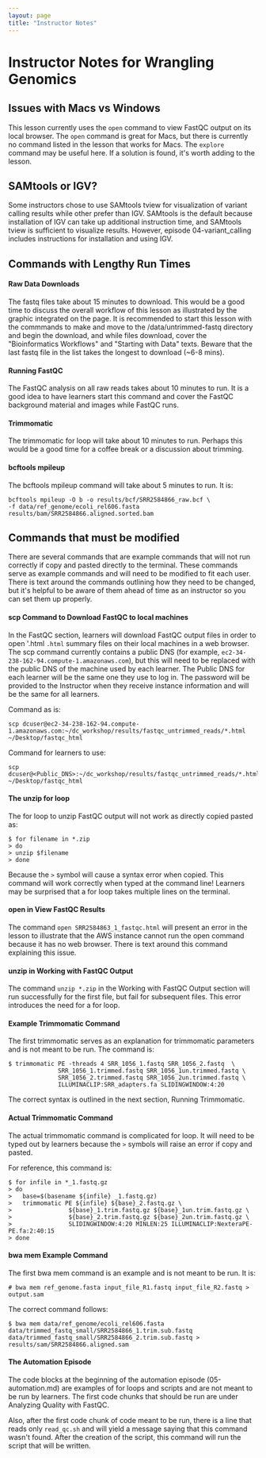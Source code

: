 ```yaml
---
layout: page
title: "Instructor Notes"
---
```


# Instructor Notes for Wrangling Genomics

## Issues with Macs vs Windows
This lesson currently uses the `open` command to view FastQC output on its local browser. The `open` command is great for Macs, but there is currently no command listed in the lesson that works for Macs. The `explore` command may be useful here. If a solution is found, it's worth adding to the lesson.

## SAMtools or IGV?
Some instructors chose to use SAMtools tview for visualization of variant calling results while other prefer than IGV. SAMtools is the default because installation of IGV can take up additional instruction time, and SAMtools tview is sufficient to visualize results. However, episode 04-variant_calling includes instructions for installation and using IGV.

## Commands with Lengthy Run Times

#### Raw Data Downloads
The fastq files take about 15 minutes to download. This would be a good time to discuss the overall workflow of this lesson as illustrated by the graphic integrated on the page. It is recommended to start this lesson with the commmands to make and move to the /data/untrimmed-fastq directory and begin the download, and while files download, cover the "Bioinformatics Workflows" and "Starting with Data" texts. Beware that the last fastq file in the list takes the longest to download (~6-8 mins).

#### Running FastQC
The FastQC analysis on all raw reads takes about 10 minutes to run. It is a good idea to have learners start this command and cover the FastQC background material and images while FastQC runs.

#### Trimmomatic
The trimmomatic for loop will take about 10 minutes to run. Perhaps this would be a good time for a coffee break or a discussion about trimming.

#### bcftools mpileup
The bcftools mpileup command will take about 5 minutes to run. It is:

~~~
bcftools mpileup -O b -o results/bcf/SRR2584866_raw.bcf \
-f data/ref_genome/ecoli_rel606.fasta results/bam/SRR2584866.aligned.sorted.bam 
~~~

## Commands that must be modified
There are several commands that are example commands that will not run correctly if copy and pasted directly to the terminal. These commands serve as example commands and will need to be modified to fit each user. There is text around the commands outlining how they need to be changed, but it's helpful to be aware of them ahead of time as an instructor so you can set them up properly.

#### scp Command to Download FastQC to local machines
In the FastQC section, learners will download FastQC output files in order to open '.html `.html` summary files on their local machines in a web browser. The scp command currently contains a public DNS (for example, `ec2-34-238-162-94.compute-1.amazonaws.com`), but this will need to be replaced with the public DNS of the machine used by each learner. The Public DNS for each learner will be the same one they use to log in. The password will be provided to the Instructor when they receive instance information and will be the same for all learners.  

Command as is: 
~~~
scp dcuser@ec2-34-238-162-94.compute-1.amazonaws.com:~/dc_workshop/results/fastqc_untrimmed_reads/*.html ~/Desktop/fastqc_html
~~~

Command for learners to use:
~~~
scp dcuser@<Public_DNS>:~/dc_workshop/results/fastqc_untrimmed_reads/*.html ~/Desktop/fastqc_html
~~~

#### The unzip for loop
The for loop to unzip FastQC output will not work as directly copied pasted as:

~~~
$ for filename in *.zip
> do
> unzip $filename
> done
~~~

Because the `>` symbol will cause a syntax error when copied. This command will work correctly when typed at the command line! Learners may be surprised that a for loop takes multiple lines on the terminal.

#### open in View FastQC Results
The command `open SRR2584863_1_fastqc.html` will present an error in the lesson to illustrate that the AWS instance cannot run the open command because it has no web browser. There is text around this command explaining this issue.

#### unzip in Working with FastQC Output
The command `unzip *.zip` in the Working with FastQC Output section will run successfully for the first file, but fail for subsequent files. This error introduces the need for a for loop.

#### Example Trimmomatic Command
The first trimmomatic serves as an explanation for trimmomatic parameters and is not meant to be run. The command is:

~~~
$ trimmomatic PE -threads 4 SRR_1056_1.fastq SRR_1056_2.fastq  \
              SRR_1056_1.trimmed.fastq SRR_1056_1un.trimmed.fastq \
              SRR_1056_2.trimmed.fastq SRR_1056_2un.trimmed.fastq \
              ILLUMINACLIP:SRR_adapters.fa SLIDINGWINDOW:4:20
~~~

The correct syntax is outlined in the next section, Running Trimmomatic.

#### Actual Trimmomatic Command
The actual trimmomatic command is complicated for loop. It will need to be typed out by learners because the `>` symbols will raise an error if copy and pasted.

For reference, this command is:

~~~
$ for infile in *_1.fastq.gz
> do
>   base=$(basename ${infile} _1.fastq.gz)
>   trimmomatic PE ${infile} ${base}_2.fastq.gz \
>                ${base}_1.trim.fastq.gz ${base}_1un.trim.fastq.gz \
>                ${base}_2.trim.fastq.gz ${base}_2un.trim.fastq.gz \
>                SLIDINGWINDOW:4:20 MINLEN:25 ILLUMINACLIP:NexteraPE-PE.fa:2:40:15 
> done
~~~

#### bwa mem Example Command
The first bwa mem command is an example and is not meant to be run. It is:

~~~
# bwa mem ref_genome.fasta input_file_R1.fastq input_file_R2.fastq > output.sam
~~~

The correct command follows:

~~~
$ bwa mem data/ref_genome/ecoli_rel606.fasta data/trimmed_fastq_small/SRR2584866_1.trim.sub.fastq data/trimmed_fastq_small/SRR2584866_2.trim.sub.fastq > results/sam/SRR2584866.aligned.sam
~~~

#### The Automation Episode
The code blocks at the beginning of the automation episode (05-automation.md) are examples of for loops and scripts and are not meant to be run by learners. The first code chunks that should be run are under Analyzing Quality with FastQC. 

Also, after the first code chunk of code meant to be run, there is a line that reads only `read_qc.sh` and will yield a message saying that this command wasn't found. After the creation of the script, this command will run the script that will be written.

